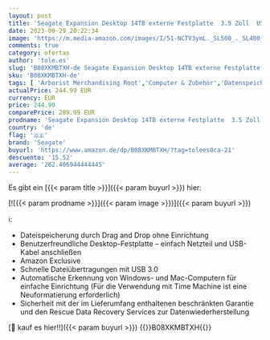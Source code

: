 ```yaml
---
layout: post
title: 'Seagate Expansion Desktop 14TB externe Festplatte  3.5 Zoll  USB 3.0  PC & Notebook  inkl. 2 Jahre Rescue Service  Modellnr.: STKP14000402'
date: 2023-09-29 20:22:34
image: 'https://m.media-amazon.com/images/I/51-NCTV3ymL._SL500_._SL400_.jpg'
comments: true
category: ofertas
author: 'tole.es'
slug: 'B08XKMBTXH-de Seagate Expansion Desktop 14TB externe Festplatte 3.5 Zoll...'
sku: 'B08XKMBTXH-de'
tags: [ 'Arborist Merchandising Root','Computer & Zubehör','Datenspeicher','Externe Datenspeicher','Externe Festplatten','PC','Self Service','Special Features Stores','a4cbee59-f823-40fe-831a-7de64f655f6f_0','a4cbee59-f823-40fe-831a-7de64f655f6f_6301','seagate','🇩🇪', ]
actualPrice: 244.99 EUR
currency: EUR
price: 244.99
comparePrice: 289.99 EUR
prodname: 'Seagate Expansion Desktop 14TB externe Festplatte  3.5 Zoll  USB 3.0  PC & Notebook  inkl. 2 Jahre Rescue Service  Modellnr.: STKP14000402'
country: 'de'
flag: '🇩🇪'
brand: 'Seagate'
buyurl: 'https://www.amazon.de/dp/B08XKMBTXH/?tag=tolees0ca-21'
descuento: '15.52'
average: '262.406944444445'
---
```


Es gibt ein [{{< param title >}}]({{< param buyurl >}}) hier:

[![{{< param prodname >}}]({{< param image >}})]({{< param buyurl >}})

ℹ️:

- Dateispeicherung durch Drag and Drop ohne Einrichtung
- Benutzerfreundliche Desktop-Festplatte – einfach Netzteil und USB-Kabel anschließen
- Amazon Exclusive
- Schnelle Dateiübertragungen mit USB 3.0
- Automatische Erkennung von Windows- und Mac-Computern für einfache Einrichtung (Für die Verwendung mit Time Machine ist eine Neuformatierung erforderlich)
- Sicherheit mit der im Lieferumfang enthaltenen beschränkten Garantie und den Rescue Data Recovery Services zur Datenwiederherstellung

[🛒 kauf es hier!!]({{< param buyurl >}})
{{<world>}}B08XKMBTXH{{</world>}}
